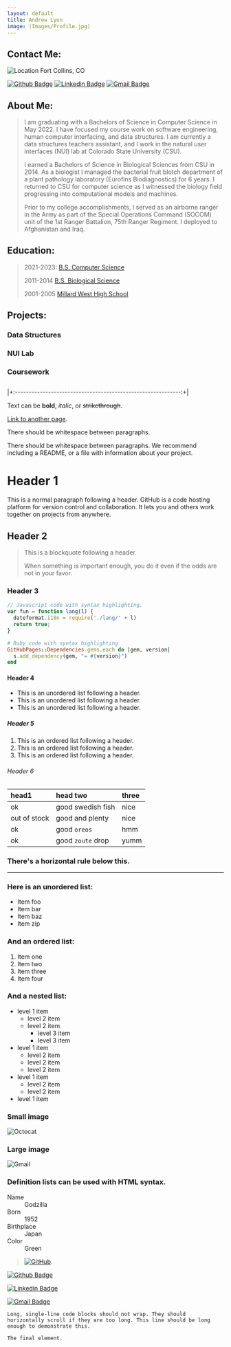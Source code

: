 ```yaml
---
layout: default
title: Andrew Lyon
image: (Images/Profile.jpg)
---
```




## Contact Me:

![Location](Images/Location.png) Fort Collins, CO

[![Github Badge](http://img.shields.io/badge/-Github-black?style=flat-square&logo=github&link=https://github.com/A-Lyon/Public_Code/)](https://github.com/A-Lyon/Public_Code) [![Linkedin Badge](https://img.shields.io/badge/-LinkedIn-blue?style=flat-square&logo=Linkedin&logoColor=white&link=https://www.linkedin.com/in/andrew-lyon-1343a621b)](https://www.linkedin.com/in/andrew-lyon-1343a621b/) [![Gmail Badge](https://img.shields.io/badge/-Gmail-d14836?style=flat-square&logo=Gmail&logoColor=white&link=mailto:simba3003@gmail.com)](mailto:simba3003@gmail.com)

## About Me:

> I am graduating with a Bachelors of Science in Computer Science in May 2022. I have focused my course work on software engineering, human computer interfacing, and data structures. I am currently a data structures teachers assistant, and I work in the natural user interfaces (NUI) lab at Colorado State University (CSU). 
>
> I earned a Bachelors of Science in Biological Sciences from CSU in 2014. As a biologist I managed the bacterial fruit blotch department of a plant pathology laboratory (Eurofins Biodiagnostics) for 6 years. I returned to CSU for computer science as I witnessed the biology field progressing into computational models and machines.
>
> Prior to my college accomplishments, I served as an airborne ranger in the Army as part of the Special Operations Command (SOCOM) unit of the 1st Ranger Battalion, 75th Ranger Regiment. I deployed to Afghanistan and Iraq.

## Education:

> 2021-2023:
> [B.S. Computer Science](https://compsci.colostate.edu/) 
>
> 2011-2014
> [B.S. Biological Science](https://www.biology.colostate.edu/)
>
> 2001-2005
> [Millard West High School](https://mwhs.mpsomaha.org/)

## Projects:

### Data Structures

### NUI Lab

### Coursework

## 



|+:------------------------------------------------------------:+|

Text can be **bold**, _italic_, or ~~strikethrough~~.

[Link to another page](./another-page.html).

There should be whitespace between paragraphs.

There should be whitespace between paragraphs. We recommend including a README, or a file with information about your project.

# Header 1

This is a normal paragraph following a header. GitHub is a code hosting platform for version control and collaboration. It lets you and others work together on projects from anywhere.

## Header 2

> This is a blockquote following a header.
>
> When something is important enough, you do it even if the odds are not in your favor.

### Header 3

```js
// Javascript code with syntax highlighting.
var fun = function lang(l) {
  dateformat.i18n = require('./lang/' + l)
  return true;
}
```

```ruby
# Ruby code with syntax highlighting
GitHubPages::Dependencies.gems.each do |gem, version|
  s.add_dependency(gem, "= #{version}")
end
```

#### Header 4

*   This is an unordered list following a header.
*   This is an unordered list following a header.
*   This is an unordered list following a header.

##### Header 5

1.  This is an ordered list following a header.
2.  This is an ordered list following a header.
3.  This is an ordered list following a header.

###### Header 6

| head1        | head two          | three |
|:-------------|:------------------|:------|
| ok           | good swedish fish | nice  |
| out of stock | good and plenty   | nice  |
| ok           | good `oreos`      | hmm   |
| ok           | good `zoute` drop | yumm  |

### There's a horizontal rule below this.

* * *

### Here is an unordered list:

*   Item foo
*   Item bar
*   Item baz
*   Item zip

### And an ordered list:

1.  Item one
1.  Item two
1.  Item three
1.  Item four

### And a nested list:

- level 1 item
  - level 2 item
  - level 2 item
    - level 3 item
    - level 3 item
- level 1 item
  - level 2 item
  - level 2 item
  - level 2 item
- level 1 item
  - level 2 item
  - level 2 item
- level 1 item

### Small image

![Octocat](https://github.githubassets.com/images/icons/emoji/octocat.png)

### Large image

![Gmail](Images/Gmail.png)


### Definition lists can be used with HTML syntax.

<dl>
<dt>Name</dt>
<dd>Godzilla</dd>
<dt>Born</dt>
<dd>1952</dd>
<dt>Birthplace</dt>
<dd>Japan</dd>
<dt>Color</dt>
<dd>Green</dd>
</dl>


> [![GitHub](Images/GitLogo.png)](https://github.com/A-Lyon/Public_Code).

[![Github Badge](http://img.shields.io/badge/-Github-black?style=flat-square&logo=github&link=https://github.com/A-Lyon/Public_Code/)](https://github.com/A-Lyon/Public_Code)

[![Linkedin Badge](https://img.shields.io/badge/-LinkedIn-blue?style=flat-square&logo=Linkedin&logoColor=white&link=https://www.linkedin.com/in/andrew-lyon-1343a621b)](https://www.linkedin.com/in/andrew-lyon-1343a621b/)

[![Gmail Badge](https://img.shields.io/badge/-Gmail-d14836?style=flat-square&logo=Gmail&logoColor=white&link=mailto:simba3003@gmail.com)](mailto:simba3003@gmail.com)


```
Long, single-line code blocks should not wrap. They should horizontally scroll if they are too long. This line should be long enough to demonstrate this.
```

```
The final element.
```
